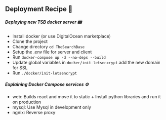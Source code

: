 ## Deployment Recipe 📝

##### Deploying new TSB docker server 📟

* Install docker (or use DigitalOcean marketplace)
* Clone the project
* Change directory `cd TheSearchBase`
* Setup the .env file for server and client
* Run `docker-compose up -d --no-deps --build`
* Update global variables in `docker/init-letsencrypt` add the new domain for SSL
* Run `./docker/init-letsencrypt`



##### Explaining Docker Compose services ⚙️
* web: Builds react and move it to static + Install python libraries and run it on production
* mysql: Use Mysql in development only
* ngnix: Reverse proxy
